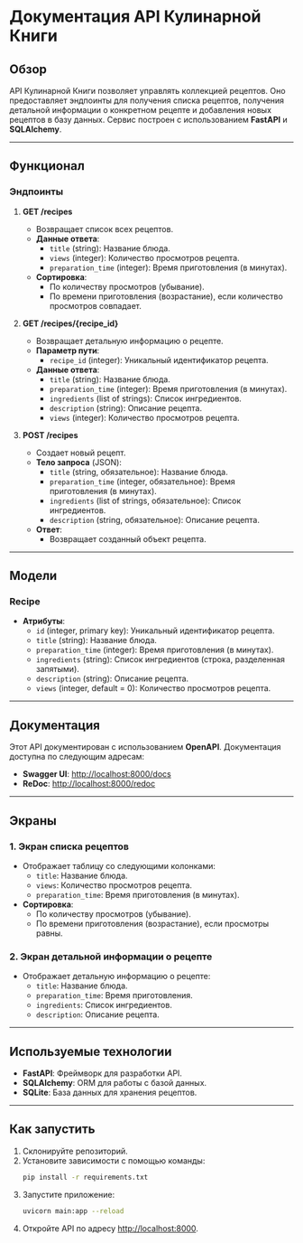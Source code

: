 # Документация API Кулинарной Книги

## Обзор
API Кулинарной Книги позволяет управлять коллекцией рецептов. Оно предоставляет эндпоинты для получения списка рецептов, получения детальной информации о конкретном рецепте и добавления новых рецептов в базу данных. Сервис построен с использованием **FastAPI** и **SQLAlchemy**.

---

## Функционал

### Эндпоинты
1. **GET /recipes**
   - Возвращает список всех рецептов.
   - **Данные ответа**:
     - `title` (string): Название блюда.
     - `views` (integer): Количество просмотров рецепта.
     - `preparation_time` (integer): Время приготовления (в минутах).
   - **Сортировка**:
     - По количеству просмотров (убывание).
     - По времени приготовления (возрастание), если количество просмотров совпадает.

2. **GET /recipes/{recipe_id}**
   - Возвращает детальную информацию о рецепте.
   - **Параметр пути**:
     - `recipe_id` (integer): Уникальный идентификатор рецепта.
   - **Данные ответа**:
     - `title` (string): Название блюда.
     - `preparation_time` (integer): Время приготовления (в минутах).
     - `ingredients` (list of strings): Список ингредиентов.
     - `description` (string): Описание рецепта.
     - `views` (integer): Количество просмотров рецепта.

3. **POST /recipes**
   - Создает новый рецепт.
   - **Тело запроса** (JSON):
     - `title` (string, обязательное): Название блюда.
     - `preparation_time` (integer, обязательное): Время приготовления (в минутах).
     - `ingredients` (list of strings, обязательное): Список ингредиентов.
     - `description` (string, обязательное): Описание рецепта.
   - **Ответ**:
     - Возвращает созданный объект рецепта.

---

## Модели

### Recipe
- **Атрибуты**:
  - `id` (integer, primary key): Уникальный идентификатор рецепта.
  - `title` (string): Название блюда.
  - `preparation_time` (integer): Время приготовления (в минутах).
  - `ingredients` (string): Список ингредиентов (строка, разделенная запятыми).
  - `description` (string): Описание рецепта.
  - `views` (integer, default = 0): Количество просмотров рецепта.

---

## Документация

Этот API документирован с использованием **OpenAPI**. Документация доступна по следующим адресам:
- **Swagger UI**: [http://localhost:8000/docs](http://localhost:8000/docs)
- **ReDoc**: [http://localhost:8000/redoc](http://localhost:8000/redoc)

---

## Экраны

### 1. Экран списка рецептов
- Отображает таблицу со следующими колонками:
  - `title`: Название блюда.
  - `views`: Количество просмотров рецепта.
  - `preparation_time`: Время приготовления (в минутах).
- **Сортировка**:
  - По количеству просмотров (убывание).
  - По времени приготовления (возрастание), если просмотры равны.

### 2. Экран детальной информации о рецепте
- Отображает детальную информацию о рецепте:
  - `title`: Название блюда.
  - `preparation_time`: Время приготовления.
  - `ingredients`: Список ингредиентов.
  - `description`: Описание рецепта.

---

## Используемые технологии
- **FastAPI**: Фреймворк для разработки API.
- **SQLAlchemy**: ORM для работы с базой данных.
- **SQLite**: База данных для хранения рецептов.

---

## Как запустить
1. Склонируйте репозиторий.
2. Установите зависимости с помощью команды:
   ```bash
   pip install -r requirements.txt
   ```
3. Запустите приложение:
   ```bash
   uvicorn main:app --reload
   ```
4. Откройте API по адресу [http://localhost:8000](http://localhost:8000).